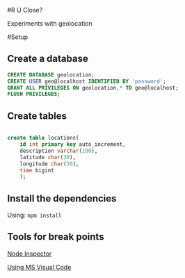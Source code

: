 #R U Close?

Experiments with geolocation

#Setup

## Create a database

```sql
CREATE DATABASE geolocation;
CREATE USER geo@localhost IDENTIFIED BY 'password';
GRANT ALL PRIVILEGES ON geolocation.* TO geo@localhost;
FLUSH PRIVILEGES;
```

## Create tables

```sql

create table locations(
    id int primary key auto_increment,
    description varchar(100),
    latitude char(30),
    longitude char(30),
    time bigint
    );


```

## Install the dependencies

Using: `npm install`

## Tools for break points

  [Node Inspector](https://github.com/node-inspector/node-inspector)

  [Using MS Visual Code](http://stackoverflow.com/questions/30023736/mocha-breakpoints-using-visual-studio-code)
